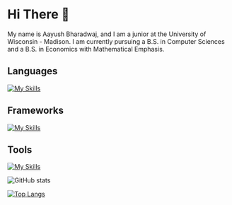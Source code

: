 # Hi There 👋
My name is Aayush Bharadwaj, and I am a junior at the University of Wisconsin - Madison. I am currently pursuing a B.S. in Computer Sciences and a B.S. in Economics with Mathematical Emphasis.

## Languages
[![My Skills](https://skillicons.dev/icons?i=java,cs,py,ts,js,html,css,c,mysql)](https://skillicons.dev)

## Frameworks
[![My Skills](https://skillicons.dev/icons?i=angular,dotnet,bootstrap,nodejs)](https://skillicons.dev)

## Tools
[![My Skills](https://skillicons.dev/icons?i=git,azure,bash,idea,visualstudio,vscode)](https://skillicons.dev)

![GitHub stats](https://github-readme-stats.zohan.tech/api?username=aayushb03&show_icons=true&theme=react&&hide_border=true)

[![Top Langs](https://github-readme-stats.vercel.app/api/top-langs/?username=aayushb03&layout=donut)](https://github.com/aayushb03/github-readme-stats)

